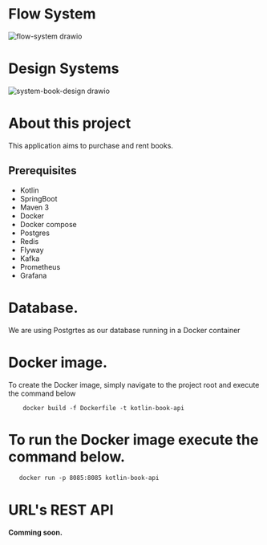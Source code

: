 # Flow System

![flow-system drawio](https://github.com/user-attachments/assets/130086e1-e9ca-47f8-837b-d085fb5e266f)



# Design Systems 
![system-book-design drawio](https://github.com/user-attachments/assets/68f77b28-3f60-4341-a031-1cbdfb470724)


# About this project
This application aims to purchase and rent books.


## Prerequisites
  * Kotlin
  * SpringBoot
  * Maven 3
  * Docker
  * Docker compose
  * Postgres
  * Redis
  * Flyway
  * Kafka
  * Prometheus
  * Grafana

# Database.
We are using Postgrtes as our database running in a Docker container

# Docker image.
To create the Docker image, simply navigate to the project root and execute the command below

```
    docker build -f Dockerfile -t kotlin-book-api
```
# To run the Docker image execute the command below.
 ```   
    docker run -p 8085:8085 kotlin-book-api
 ```

# URL's REST API



#### Comming soon.
